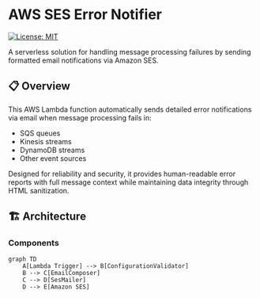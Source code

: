 # AWS SES Error Notifier

[![License: MIT](https://img.shields.io/badge/License-MIT-yellow.svg)](https://opensource.org/licenses/MIT)

A serverless solution for handling message processing failures by sending formatted email notifications via Amazon SES.

## 📋 Overview

This AWS Lambda function automatically sends detailed error notifications via email when message processing fails in:
- SQS queues
- Kinesis streams
- DynamoDB streams
- Other event sources

Designed for reliability and security, it provides human-readable error reports with full message context while maintaining data integrity through HTML sanitization.

## 🏗 Architecture

### Components
```mermaid
graph TD
    A[Lambda Trigger] --> B[ConfigurationValidator]
    B --> C[EmailComposer]
    C --> D[SesMailer]
    D --> E[Amazon SES]

